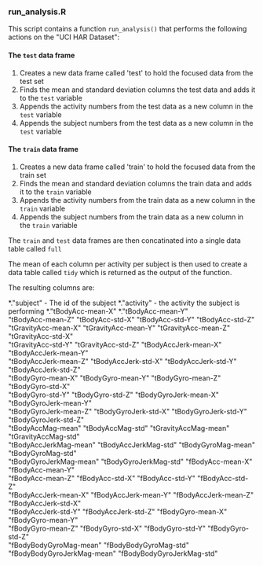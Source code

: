 ### run_analysis.R

This script contains a function `run_analysis()` that performs the following actions on the "UCI HAR Dataset":

#### The `test` data frame
1.  Creates a new data frame called 'test' to hold the focused data from the test set
2.  Finds the mean and standard deviation columns the test data and adds it to the `test` variable
3.  Appends the activity numbers from the test data as a new column in the `test` variable
4.  Appends the subject numbers from the test data as a new column in the `test` variable

#### The `train` data frame
1.  Creates a new data frame called 'train' to hold the focused data from the train set
2.  Finds the mean and standard deviation columns the train data and adds it to the `train` variable
3.  Appends the activity numbers from the train data as a new column in the `train` variable
4.  Appends the subject numbers from the train data as a new column in the `train` variable

The `train` and `test` data frames are then concatinated into a single data table called `full`

The mean of each column per activity per subject is then used to create a data table called `tidy` which is returned as the output of the function.

The resulting columns are:

*."subject" - The id of the subject
*."activity" - the activity the subject is performing
*."tBodyAcc-mean-X"
*."tBodyAcc-mean-Y"          
"tBodyAcc-mean-Z"
"tBodyAcc-std-X"
"tBodyAcc-std-Y"
"tBodyAcc-std-Z"           
"tGravityAcc-mean-X"
"tGravityAcc-mean-Y"
"tGravityAcc-mean-Z"
"tGravityAcc-std-X"        
"tGravityAcc-std-Y"
"tGravityAcc-std-Z"
"tBodyAccJerk-mean-X"
"tBodyAccJerk-mean-Y"      
"tBodyAccJerk-mean-Z"
"tBodyAccJerk-std-X"
"tBodyAccJerk-std-Y"
"tBodyAccJerk-std-Z"       
"tBodyGyro-mean-X"
"tBodyGyro-mean-Y"
"tBodyGyro-mean-Z"
"tBodyGyro-std-X"          
"tBodyGyro-std-Y"
"tBodyGyro-std-Z"
"tBodyGyroJerk-mean-X"
"tBodyGyroJerk-mean-Y"     
"tBodyGyroJerk-mean-Z"
"tBodyGyroJerk-std-X"
"tBodyGyroJerk-std-Y"
"tBodyGyroJerk-std-Z"      
"tBodyAccMag-mean"
"tBodyAccMag-std"
"tGravityAccMag-mean"
"tGravityAccMag-std"       
"tBodyAccJerkMag-mean"
"tBodyAccJerkMag-std"
"tBodyGyroMag-mean"
"tBodyGyroMag-std"         
"tBodyGyroJerkMag-mean"
"tBodyGyroJerkMag-std"
"fBodyAcc-mean-X"
"fBodyAcc-mean-Y"          
"fBodyAcc-mean-Z"
"fBodyAcc-std-X"
"fBodyAcc-std-Y"
"fBodyAcc-std-Z"           
"fBodyAccJerk-mean-X"
"fBodyAccJerk-mean-Y"
"fBodyAccJerk-mean-Z"
"fBodyAccJerk-std-X"       
"fBodyAccJerk-std-Y"
"fBodyAccJerk-std-Z"
"fBodyGyro-mean-X"
"fBodyGyro-mean-Y"         
"fBodyGyro-mean-Z"
"fBodyGyro-std-X"
"fBodyGyro-std-Y"
"fBodyGyro-std-Z"          
"fBodyBodyGyroMag-mean"
"fBodyBodyGyroMag-std"
"fBodyBodyGyroJerkMag-mean"
"fBodyBodyGyroJerkMag-std" 
